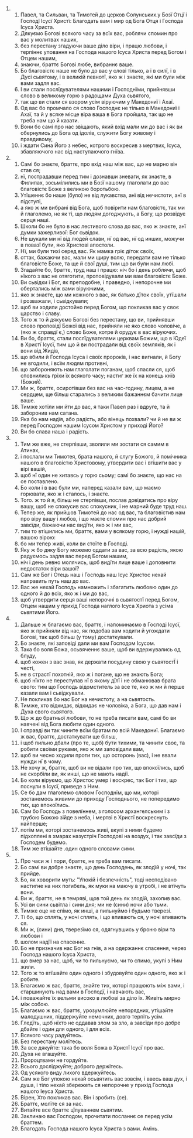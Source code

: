 <ol>
  <li>
    <ol>
      <li>Павел, та Сильван, та Тимотей до церков Солунських.у Бозї Отцї і Господї Ісусї Христї: Благодать вам і мир од Бога Отця і Господа Ісуса Христа.</li>
      <li>Дякуємо Богові всякого часу за всїх вас, роблячи спомин про вас у молитвах наших,</li>
      <li>без перестану згадуючи ваше діло віри, і працю любови, і терпіннє уповання на Господа нашого Ісуса Христа перед Богом і Отцем нашим,</li>
      <li>знаючи, браттє Богові любе, вибраннє ваше.</li>
      <li>Бо благовістє наше не було до вас у слові тілько, а і в силї, і в Дусі сьвятому, і в великій певнотї, яко ж і знаєте, які ми були між вами задля вас.</li>
      <li>І ви стали послїдувателями нашими і Господнїми, прийнявши слово в великому горю з радощами Духа сьвятого,</li>
      <li>так що ви стали ся взором усім віруючим у Македониї і Ахаї.</li>
      <li>Од вас бо промчало ся слово Господнє не тілько в Македониї і Ахаї, та й у всяке місце віра ваша в Бога пройшла, так що не треба нам що й казати.</li>
      <li>Вони бо самі про нас звіщають, який вхід мали ми до вас і як ви обернулись до Бога од ідолів, служити Богу живому і правдивому,</li>
      <li>і ждати Сина Його з небес, котрого воскресив з мертвих, Ісуса, збавляючого нас від наступаючого гнїва.</li>
    </ol>
  </li>
  <li>
    <ol>
      <li>Самі бо знаєте, браттє, про вхід наш між вас, що не марно він став ся;</li>
      <li>нї, пострадавши перед тим і дознавши зневаги, як знаєте, в Филипах, зосьмілились ми в Бозї нашому глаголати до вас благовістє Боже з великою боротьбою.</li>
      <li>Утїшеннє бо наше (було) не від лукавства, анї від нечистоти, анї в підступі,</li>
      <li>а яко ж ми вибрані від Бога, щоб повірити нам благовістє, так ми й глаголемо, не як ті, що людям догоджують, а Богу, що розвідує серця наші.</li>
      <li>Школи бо не було в нас лестивого слова до вас, яко ж знаєте, анї думки зажерливої: Бог сьвідок.</li>
      <li>Не шукали ми нї від людей слави, нї од вас, нї од инших, можучи в повазї бути, яко Христові апостоли.</li>
      <li>Нї, ми були тихі серед вас. Як мамка гріє дїток своїх,</li>
      <li>оттак, бажаючи вас, мали ми щиру волю, передати вам не тілько благовісте Боже, та ще й свої душі, тим що ви були нам любі.</li>
      <li>Згадайте бо, браттє, труд наш і працю: ніч бо і день роблячи, щоб нїкого з вас не отяготити, проповідували ми вам благовістє Боже.</li>
      <li>Ви сьвідки і Бог, як преподобне, і праведно, і непорочне ми обертались між вами віруючими,</li>
      <li>яко ж знаєте, що ми кожного з вас, як батько дїток своїх, утїшали і розважали, і сьвідкували;</li>
      <li>щоб ви ходили достойно перед Богом, що покликав вас у своє царство і славу.</li>
      <li>Того ж то й дякуємо Богові без перестану, що ви, прийнявши слово проповідї Божої від нас, прийняли не яко слово чоловіче, а (яко ж справдї є,) слово Боже, котре й орудує в вас віруючих.</li>
      <li>Ви бо, браттє, стали послїдувателями церквам Божим, що в Юдеї в Христї Ісусї, тим що й ви пострадали від своїх земляків, як і вони від Жидів,</li>
      <li>що вбили й Господа Ісуса і своїх пророків, і нас вигнали, й Богу не вгодили, і всїм людям противні,</li>
      <li>що забороняють нам глаголати поганам, щоб спасли ся, щоб сповнились гріхи їх  всякого часу; настиг же їх на конець кнїв (Божий).</li>
      <li>Ми ж, браттє, осиротівши без вас на час-годину, лицем, а не сердцем, ще більш старались з великим бажаннєм бачити лице ваше.</li>
      <li>Тимже хотїли ми йти до вас, я таки Павел раз і вдруге, та й заборонив нам сатана.</li>
      <li>Яка бо нам надїя, або радість, або вінець похвали? чи й не ви ж перед Господом нашим Ісусом Христом у приході Його?</li>
      <li>Ви бо слава наша і радість.</li>
    </ol>
  </li>
  <li>
    <ol>
      <li>Тим же вже, не стерпівши, зволили ми зостати ся самим в Атинах,</li>
      <li>і послали ми Тимотея, брата нашого, й слугу Божого, й помічника нашого в благовістю Христовому, утвердити вас і втішити вас у вірі вашій,</li>
      <li>щоб нї один не хитавсь у горю сьому; самі бо знаєте, що нас на се поставлено.</li>
      <li>Бо коли і в вас були ми, наперед казали вам, що маємо горювати, яко ж і сталось, і знаєте.</li>
      <li>Того. ж то й я, більш не стерпівши, послав довідатись про віру вашу, щоб не спокусив вас спокусник, і не марний буде труд наш.</li>
      <li>Тепер же, як прийшов Тимотей до нас од вас, та благовістив нам про віру вашу і любов, і що маєте спомин про нас добрий завсїди, бажаючи нас видїти, яко ж і ми вас,</li>
      <li>тим то втішились ми, браттє, вами у всякому горю, і нужді нашій, вашою вірою:</li>
      <li>бо ми тепер живі, коли ви стоїте в Господі.</li>
      <li>Яку ж бо дяку Богу можемо оддати за вас, за всю радість, якою радуємось задля вас перед Богом нашим,</li>
      <li>ніч і день ревно молячись, щоб видїти лице ваше і доповнити недостаток віри вашої?</li>
      <li>Сам же Бог і Отець наш і Господь наш Ісус Христос нехай направить путь наш до вас.</li>
      <li>Вас же нехай Господь намножить і збагатить любовю один до одного й до всіх, яко ж і ми до вас,</li>
      <li>щоб утвердити серця ваші непорочні в сьвятостї перед Богом, Отцем нашим у прихід Господа наглого Ісуса Хриота з усіма сьвятими Його.</li>
    </ol>
  </li>
  <li>
    <ol>
      <li>Дальше ж благаємо вас, браттє, і напоминаємо в Господі Ісусї, яко ж прийняли від нас, як подобав вам ходити й угождати Богові, так щоб більш (у тому) достаткували.</li>
      <li>Бо знаєте, які заповіді дали ми вам Господом Ісусом.</li>
      <li>Така бо воля Божа, осьвяченнє ваше, щоб ви вдержувались од блуду,</li>
      <li>щоб кожен з вас знав, як держати посудину свою у сьвятостЇ і честі,</li>
      <li>не в страстї похотній, яко ж і погане, що не знають Бога;</li>
      <li>щоб нїхто не переступав нї в якому дїлї і не обманював брата свого: тим що Господь відомститель за все те, яко ж ми й перше казали вам і сьвідкували.</li>
      <li>Не покликав бо нас Бог на нечистоту, а на сьвятость.</li>
      <li>Тимже, хто відкидає, відкидає не чоловіка, а Бога, що дав нам і Духа свого сьвятого.</li>
      <li>Що ж до братньої любови, то не треба писати вам, самі бо ви навчені від Бога любити один одного.</li>
      <li>І справді ви так чините всїм братам по всій Македониї. Благаємо ж вас, браттє, достаткувати ще більш,</li>
      <li>і щоб пильно дбали (про те, щоб) бути тихими, та чинити своє, та робити своїми руками, яко ж ми заповідали вам,</li>
      <li>щоб ви чесно ходили проти тих, що осторонь (вас), і не ввали нужди нї в чому.</li>
      <li>Не хочу ж, браттє, щоб ви не відали про тих, що впокоїлись, щоб не скорбіли ви, як инші, що не мають надії.</li>
      <li>Бо коли віруємо, що Христос умер і воскрес, так Бог і тих, що поснули в Ісусї, приведе з Ним.</li>
      <li>Се бо дам глаголемо словом Господнїм, що ми, которі зостанемось живими до приходу Господнього, не попередимо тих, що впокоїлись.</li>
      <li>Сам бо Господь з повелїннем, з голосом архангелським і з трубою Божою зійде з неба, і мертві в Христї воскреснуть найперше;</li>
      <li>потім ми, которі зостанемось живі, вкупі з ними будемо підхоплені в хмарах назустріч Господові на воздух, і так завсїди з Господем будемо.</li>
      <li>Тим же втішайте .один одного словами сими.</li>
    </ol>
  </li>
  <li>
    <ol>
      <li>Про часи ж і пори, браттє, не треба вам писати.</li>
      <li>Бо самі ви добре знаєте, що день Господень, як злодїй у ночі, так прийде.</li>
      <li>Бо, як ховорити муть: "Упокій і безпечність", тоді несподівано настигне на них погибель, як муки на маючу в утробі, і не втїчуть вони.</li>
      <li>Ви ж, браттє, не в темряві, щов той день як злодій, захопив вас.</li>
      <li>Усі ви сини сьвітла і сини дня; ми не (сини) ночи або тьми.</li>
      <li>Тимже оце не спімо, як инші, а пильнуймо і будьмо тверезі.</li>
      <li>Ті бо, що сплять, у ночі сплять, і що впивають ся, у ночі впивають ся.</li>
      <li>Ми ж, (сини) дня, тверезїмо ся, одягнувшись у броню віри та любови і</li>
      <li>шолом надїї на спасенне.</li>
      <li>Бо не призначив нас Бог на гнїв, а на одержаннє спасення, через Господа нашого Ісуса Христа,</li>
      <li>що вмер за нас, щоб, чи то пильнуємо, чи то спимо, укупі з Ним жили.</li>
      <li>Того ж то втїшайте один одного і збудовуйте один одного, яко ж і робите.</li>
      <li>Благаємо ж вас, браттє, знайте тих, которі працюють між вами, і старшинують над вами в Господї, і навчають вас,</li>
      <li>і поважайте їх вельми високо в любові за діло їх. Живіть мирно між собою.</li>
      <li>Благаємо ж вас, браттє, урозумлюйте непорядних, утішайте малодушних, піддержуйте немочних, довго терпіть усім.</li>
      <li>Гледїть, щоб нїхто не оддавав злом за зло, а завсїди про добре дбайте і один для одного, і для всіх.</li>
      <li>Всякого часу радуйтесь.</li>
      <li>Без перестану молїтесь.</li>
      <li>За все дякуйте: така бо воля Божа в Христї Ісусї про вас.</li>
      <li>Духа не вгашуйте.</li>
      <li>Пророцтвами не гордуйте.</li>
      <li>Всього досліджуйте; доброго держітесь.</li>
      <li>Од усякого виду лихого вдержуйтесь.</li>
      <li>Сам же Бог упокою нехай осьвятить вас зовсім, і ввесь ваш дух, і душа, і тіло нехай збережеть ся непорочне у прихід Господа нашого Іеуса Христа.</li>
      <li>Вірен, Хто покликав вас. Він і зробить (се).</li>
      <li>Браттє, молїте ся за нас.</li>
      <li>Витайте все браттє цїлуваннем сьвятим.</li>
      <li>Заклинаю вас Господом, прочитати посланнє се перед усїм браттем.</li>
      <li>Благодать Господа нашого Ісуса Христа з вами. Амінь.</li>
    </ol>
  </li>
</ol>